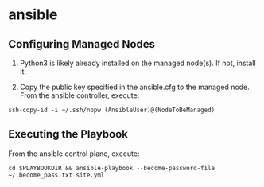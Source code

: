 # ansible

## Configuring Managed Nodes

1. Python3 is likely already installed on the managed node(s). If not, install it.

2. Copy the public key specified in the ansible.cfg to the managed node. From the ansible controller, execute:

`ssh-copy-id -i ~/.ssh/nopw (AnsibleUser)@(NodeToBeManaged)`

## Executing the Playbook

From the ansible control plane, execute:

`cd $PLAYBOOKDIR && ansible-playbook --become-password-file ~/.become_pass.txt site.yml`

